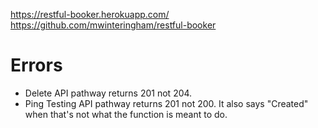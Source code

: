 https://restful-booker.herokuapp.com/
https://github.com/mwinteringham/restful-booker

# Errors

* Delete API pathway returns 201 not 204. 
* Ping Testing API pathway returns 201 not 200. It also says "Created" when that's not what the function is meant to do. 